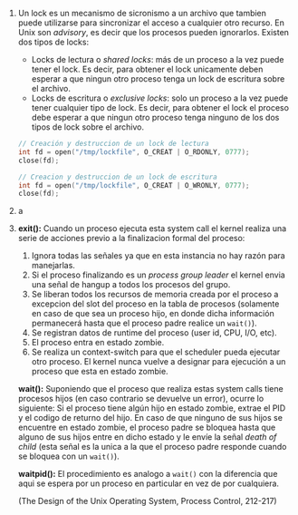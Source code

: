 1. Un lock es un mecanismo de sicronismo a un archivo que tambien puede utilizarse para sincronizar el acceso a cualquier otro
recurso. En Unix son _advisory_, es decir que los procesos pueden ignorarlos. Existen dos tipos de locks:
   * Locks de lectura o _shared locks_: más de un proceso a la vez puede tener el lock. Es decir, para obtener el lock unicamente 
   deben esperar a que ningun otro proceso tenga un lock de escritura sobre el archivo.
   * Locks de escritura o _exclusive locks_: solo un proceso a la vez puede tener cualquier tipo de lock. Es decir, para obtener el 
   lock el proceso debe esperar a que ningun otro proceso tenga ninguno de los dos tipos de lock sobre el archivo.
   
   ```c
   // Creación y destruccion de un lock de lectura
   int fd = open("/tmp/lockfile", O_CREAT | O_RDONLY, 0777);
   close(fd);
   ```
   
   ```c
   // Creacion y destruccion de un lock de escritura
   int fd = open("/tmp/lockfile", O_CREAT | O_WRONLY, 0777);
   close(fd);
   ```
2. a
3. **exit():** Cuando un proceso ejecuta esta system call el kernel realiza una serie de acciones previo a la finalizacion formal 
del proceso:
   1. Ignora todas las señales ya que en esta instancia no hay razón para manejarlas.
   2. Si el proceso finalizando es un _process group leader_ el kernel envia una señal de hangup a todos los procesos del grupo.
   3. Se liberan todos los recursos de memoria creada por el proceso a excepcion del slot del proceso en la tabla de procesos 
   (solamente en caso de que sea un proceso hijo, en donde dicha información permanecerá hasta que el proceso padre realice 
   un `wait()`).
   4. Se registran datos de runtime del proceso (user id, CPU, I/O, etc).
   5. El proceso entra en estado zombie.
   6. Se realiza un context-switch para que el scheduler pueda ejecutar otro proceso. El kernel nunca vuelve a designar para
   ejecución a un proceso que esta en estado zombie.
   
   **wait():** Suponiendo que el proceso que realiza estas system calls tiene procesos hijos (en caso contrario 
   se devuelve un error), ocurre lo siguiente:
   Si el proceso tiene algún hijo en estado zombie, extrae el PID y el codigo de returno del hijo. En caso de que ninguno de sus
   hijos se encuentre en estado zombie, el proceso padre se bloquea hasta que alguno de sus hijos entre en dicho estado y le envíe 
   la señal _death of child_ (esta señal es la unica a la que el proceso padre responde cuando se bloquea con un `wait()`).
   
   **waitpid():** El procedimiento es analogo a `wait()` con la diferencia que aqui se espera por un proceso en particular en vez 
   de por cualquiera.
   
   (The Design of the Unix Operating System, Process Control, 212-217)
